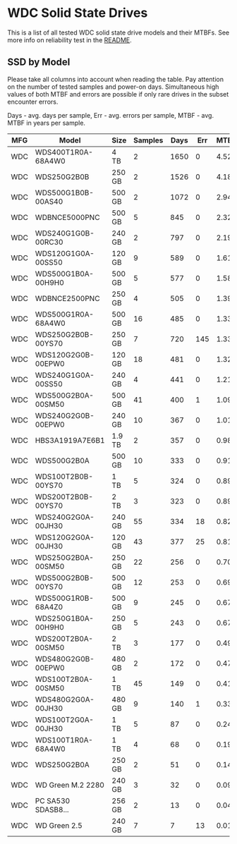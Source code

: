 WDC Solid State Drives
======================

This is a list of all tested WDC solid state drive models and their MTBFs. See
more info on reliability test in the [README](https://github.com/bsdhw/SMART).

SSD by Model
------------

Please take all columns into account when reading the table. Pay attention on the
number of tested samples and power-on days. Simultaneous high values of both MTBF
and errors are possible if only rare drives in the subset encounter errors.

Days - avg. days per sample,
Err  - avg. errors per sample,
MTBF - avg. MTBF in years per sample.

| MFG       | Model              | Size   | Samples | Days  | Err   | MTBF |
|-----------|--------------------|--------|---------|-------|-------|------|
| WDC       | WDS400T1R0A-68A4W0 | 4 TB   | 2       | 1650  | 0     | 4.52   |
| WDC       | WDS250G2B0B        | 250 GB | 2       | 1526  | 0     | 4.18   |
| WDC       | WDS500G1B0B-00AS40 | 500 GB | 2       | 1072  | 0     | 2.94   |
| WDC       | WDBNCE5000PNC      | 500 GB | 5       | 845   | 0     | 2.32   |
| WDC       | WDS240G1G0B-00RC30 | 240 GB | 2       | 797   | 0     | 2.19   |
| WDC       | WDS120G1G0A-00SS50 | 120 GB | 9       | 589   | 0     | 1.61   |
| WDC       | WDS500G1B0A-00H9H0 | 500 GB | 5       | 577   | 0     | 1.58   |
| WDC       | WDBNCE2500PNC      | 250 GB | 4       | 505   | 0     | 1.39   |
| WDC       | WDS500G1R0A-68A4W0 | 500 GB | 16      | 485   | 0     | 1.33   |
| WDC       | WDS250G2B0B-00YS70 | 250 GB | 7       | 720   | 145   | 1.33   |
| WDC       | WDS120G2G0B-00EPW0 | 120 GB | 18      | 481   | 0     | 1.32   |
| WDC       | WDS240G1G0A-00SS50 | 240 GB | 4       | 441   | 0     | 1.21   |
| WDC       | WDS500G2B0A-00SM50 | 500 GB | 41      | 400   | 1     | 1.09   |
| WDC       | WDS240G2G0B-00EPW0 | 240 GB | 10      | 367   | 0     | 1.01   |
| WDC       | HBS3A1919A7E6B1    | 1.9 TB | 2       | 357   | 0     | 0.98   |
| WDC       | WDS500G2B0A        | 500 GB | 10      | 333   | 0     | 0.91   |
| WDC       | WDS100T2B0B-00YS70 | 1 TB   | 5       | 324   | 0     | 0.89   |
| WDC       | WDS200T2B0B-00YS70 | 2 TB   | 3       | 323   | 0     | 0.89   |
| WDC       | WDS240G2G0A-00JH30 | 240 GB | 55      | 334   | 18    | 0.82   |
| WDC       | WDS120G2G0A-00JH30 | 120 GB | 43      | 377   | 25    | 0.81   |
| WDC       | WDS250G2B0A-00SM50 | 250 GB | 22      | 256   | 0     | 0.70   |
| WDC       | WDS500G2B0B-00YS70 | 500 GB | 12      | 253   | 0     | 0.69   |
| WDC       | WDS500G1R0B-68A4Z0 | 500 GB | 9       | 245   | 0     | 0.67   |
| WDC       | WDS250G1B0A-00H9H0 | 250 GB | 5       | 243   | 0     | 0.67   |
| WDC       | WDS200T2B0A-00SM50 | 2 TB   | 3       | 177   | 0     | 0.49   |
| WDC       | WDS480G2G0B-00EPW0 | 480 GB | 2       | 172   | 0     | 0.47   |
| WDC       | WDS100T2B0A-00SM50 | 1 TB   | 45      | 149   | 0     | 0.41   |
| WDC       | WDS480G2G0A-00JH30 | 480 GB | 9       | 140   | 1     | 0.33   |
| WDC       | WDS100T2G0A-00JH30 | 1 TB   | 5       | 87    | 0     | 0.24   |
| WDC       | WDS100T1R0A-68A4W0 | 1 TB   | 4       | 68    | 0     | 0.19   |
| WDC       | WDS250G2B0A        | 250 GB | 2       | 51    | 0     | 0.14   |
| WDC       | WD Green M.2 2280  | 240 GB | 3       | 32    | 0     | 0.09   |
| WDC       | PC SA530 SDASB8... | 256 GB | 2       | 13    | 0     | 0.04   |
| WDC       | WD Green 2.5       | 240 GB | 7       | 7     | 13    | 0.01   |
